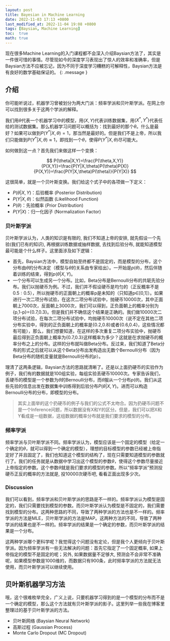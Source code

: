 ```yaml
---
layout: post
title: Bayesian in Machine Learning
date: 2022-11-03 17:13 +0800
last_modified_at: 2022-11-04 19:08 +0800
tags: [Baysian, Machine Learning]
toc:  true
math: true
---
```


现在很多Machine Learning的入门课程都不会深入介绍Baysian方法了，其实是一件很可惜的事情。尽管现如今的深度学习表现出了惊人的效率和准确率，但是Baysian方法不应被忘记，因为不同于深度学习糟糕的可解释性，Baysian方法是有良好的数学基础保证的。
{: .message }

## 介绍

你可能听说过，机器学习曾被划分为两大门派：频率学派和贝叶斯学派。在网上你可以找到很多关于这两个学派的解释。

我们用$\theta$代表一个机器学习中的模型，用$(X,Y)$代表训练数据集，用$(X^*,Y^*)$代表任给的测试数据集。那么机器学习问题可以概括为：找到最好的那个$\theta$。什么是最好？如果可以做到$P(Y^*|X,\theta)=1$，那当然是最好的。但是我们不是上帝，所以我们只能做到$P(Y^*|X,\theta)\approx 1$，即找到一个$\theta$，使得$P(Y^*|X,\theta)$尽可能大。

如何做到这一点？首先我们来做这样一个变换：

$$
P(\theta|X,Y)=\frac{P(\theta,X,Y)}{P(X,Y)}=\frac{P(Y|X,\theta)P(\theta)P(X)}{P(X,Y)}=\frac{P(Y|X,\theta)P(\theta)}{P(Y|X)}
$$

这很简单，就是一个贝叶斯变换。我们给这个式子中的各项做一下定义：
- $P(\theta|X,Y)$：后验概率 (Posterior Distribution)
- $P(Y|X,\theta)$：似然函数 (Likelihood Function)
- $P(\theta)$：先验概率 (Prior Distribution)
- $P(Y|X)$：归一化因子 (Normalization Factor)

### 贝叶斯学派

贝叶斯学派认为，人类的知识是有限的, 我们不知道上帝的安排, 就先假设一个先验(我们已有的知识), 再根据训练数据或抽样数据, 去找到后验分布, 就能知道模型最可能是个什么样子。这里面涉及如下逻辑：

- 首先，Baysian方法中，模型自始至终都不是固定的，而是模型的分布，这个分布由$\theta$的分布决定（模型与$\theta$的关系由专家给出）。一开始是$p(\theta)$，然后伴随着训练的结束，得到$p(\theta|X,Y)$。
- 一个分布可以生成另一个分布。比如，Beta分布是Bernoulli分布的共轭先验分布。我们以抛硬币为例。不过，我们并不假设硬币是均匀的（正反概率不是$0.5:0.5$），所以抛硬币的正面朝上的概率p是未知的（只知道p∈[0,1]）。如果进行一次二项分布试验，在这次二项分布试验中，抛硬币10000次，其中正面朝上7000次，反面朝上3000次，我们可以得到，正负面朝上的概率分别为{p,1-p}={0.7,0.3}。但是我们并不确信这个结果是正确的。我们做10000次二项分布试验，在每次二项分布试验中，均抛硬币10000次（说不定在其他二项分布实验中，得到的正负面朝上的概率是{0.2,0.8}或者{0.6,0.4}，这些情况都有可能），那么，我们想要知道，在这样的多次重复二项分布实验中，抛硬币最后得到正负面朝上概率为{0.7,0.3}这样概率为多少？这就是在求抛硬币的概率分布之上的分布。这样的分布就叫做Beta分布。反过来，我们知道了Beta分布的形式之后就可以从这个Beta分布出发构造出无数个Bernoulli分布（因为Beta分布的随机变量就是Bernoulli分布的$p$）。

理清了这两条逻辑，Baysian方法的思路就清晰了。还是以上面扔硬币的实验作为例子，我们有的数据就是100组实验，每组实验丢硬币10000次。专家告诉我们，丢硬币的模型是一个参数为$\theta$的Bernoulli分布，而$\theta$服从一个分布$p(\theta)$。我们从这些先验的信息出发在数据集中训练得到后验分布$P(\theta|X,Y)$。进而可以构造Bernoulli分布的分布，即模型的分布。

> 其实上面举的这个扔硬币的例子与我们的公式不太吻合。因为扔硬币问题不是一个Inference问题，所以数据没有X和Y的区分。但是，我们可以把X和Y看成是一组数据，这组数据的概率分布就是我们要求的模型的分布。

### 频率学派

频率学派与贝叶斯学派不同。频率学派认为，模型应该是一个固定的模型（给定一个确定的$\theta$，就可以得到一个确定的模型），理想的目标模型的参数已经被上帝指定好了并且固定了，我们也知道这个模型的结构了，现在只需要知道模型的参数就行了。我们的任务就是从数据中学习出这个模型的参数$\theta$，使得这个参数尽量接近上帝指定的参数。这个参数$\theta$就是我们要求的模型的参数。所以”频率学派”预测投硬币正反的概率的方法就是, 投10000次硬币吧, 看看正面出现多少次。

### Discussion

我们可以看到，频率学派和贝叶斯学派的思路是不一样的。频率学派认为模型是固定的，我们只需要找到模型的参数。而贝叶斯学派认为模型是不固定的，我们需要找到模型的分布。这两种思路的不同，导致了两种学派的方法也是不一样的。频率学派的方法是MLE，贝叶斯学派的方法是MAP。这两种方法的不同，导致了两种学派的结果也是不一样的。频率学派的结果是一个确定的参数，而贝叶斯学派的结果是一个分布。

这两种学派哪个更科学呢？我觉得这个问题没有定论，但是我个人更倾向于贝叶斯学派。因为频率学派有一些无法解决的问题：首先它指定了一个固定概率, 如果上帝指定的模型不是固定的呢；另外, 如果数据量不足够大, 预测会不会非常不准确呢，如果模型参数是1000维的，而数据只有900条，此时频率学派的方法就无法使用，而贝叶斯学派可以继续使用。

## 贝叶斯机器学习方法

哦，这个很难枚举完全，广义上说，只要机器学习得到的是一个模型的分布而不是一个确定的模型，那么这个方法就有贝叶斯学派的影子。这里列举一些我在博客里整理过的基于贝叶斯学派的方法。

- 贝叶斯网络 (Baysian Neural Network)
- 高斯过程 (Gaussian Process)
- Monte Carlo Dropout (MC Dropout)
